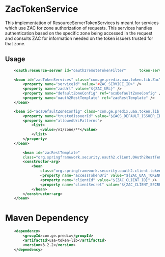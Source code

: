 # ZacTokenService

This implementation of ResourceServerTokenServices is meant for services which use ZAC for zone authorization of 
requests. This services handles authentication based on the specific zone being accessed in the request and consults
ZAC for information needed on the token issuers trusted for that zone.

## Usage
```xml
    <oauth:resource-server id="oauth2remoteTokenFilter"      token-services-ref="zacTokenServices" />
        
    <bean id="zacTokenServices" class="com.ge.predix.uaa.token.lib.ZacTokenService">
        <property name="serviceId" value="<ZAC_SERVICE_ID>" />
        <property name="zacUrl" value="${ZAC_URL}" />
        <property name="defaultZoneConfig" ref="acsDefaultZoneConfig" />
        <property name="oauth2RestTemplate" ref="zacRestTemplate" />
    </bean>

    <bean id="acsDefaultZoneConfig" class="com.ge.predix.uaa.token.lib.DefaultZoneConfiguration">
        <property name="trustedIssuerId" value="${ACS_DEFAULT_ISSUER_ID}" />
        <property name="allowedUriPatterns">
            <list>
                <value>/v1/zone/**</value>
            </list>
        </property>
    </bean>
    
        <bean id="zacRestTemplate"
        class="org.springframework.security.oauth2.client.OAuth2RestTemplate">
        <constructor-arg>
            <bean
                class="org.springframework.security.oauth2.client.token.grant.client.ClientCredentialsResourceDetails">
                <property name="accessTokenUri" value="${ZAC_UAA_TOKENURL}" />
                <property name="clientId" value="${ZAC_CLIENT_ID}" />
                <property name="clientSecret" value="${ZAC_CLIENT_SECRET}" />
            </bean>
        </constructor-arg>
    </bean>
```


# Maven Dependency
```xml
    <dependency>
        <groupId>com.ge.predix</groupId>
        <artifactId>uaa-token-lib</artifactId>
        <version>3.2.2</version>
    </dependency>
```    

